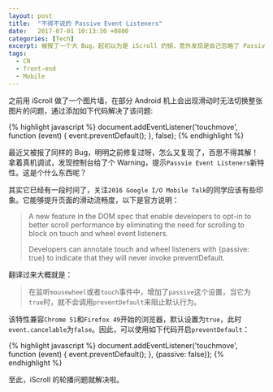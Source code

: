```yaml
---
layout: post
title:  "不得不说的 Passive Event Listeners"
date:   2017-07-01 10:13:30 +0800
categories: [Tech]
excerpt: 被报了一个大 Bug，起初以为是 iScroll 的锅，意外发现是自己忽略了 Passive Event Listeners 这个东东...
tags:
  - CN
  - front-end
  - Mobile
---
```


之前用 iScroll 做了一个图片墙，在部分 Android 机上会出现滑动时无法切换整张图片的问题，通过添加如下代码解决了该问题:

{% highlight javascript %}
document.addEventListener('touchmove', function (event) {
    event.preventDefault();
}, false);
{% endhighlight %}

最近又被报了同样的 Bug，明明之前修复过呀，怎么又复现了，百思不得其解！拿着真机调试，发现控制台给了个 Warning，提示`Passvie Event Listeners`新特性。这是个什么东西呢？

其实它已经有一段时间了，关注`2016 Google I/O Mobile Talk`的同学应该有些印象。它能够提升页面的滑动流畅度，以下是官方说明：

> A new feature in the DOM spec that enable developers to opt-in to better scroll performance by eliminating the need for scrolling to block on touch and wheel event listeners.
> 
> Developers can annotate touch and wheel listeners with {passive: true} to indicate that they will never invoke preventDefault.

翻译过来大概就是：

> 在监听`mousewheel`或者`touch`事件中，增加了`passive`这个设置，当它为`true`时，就不会调用`preventDefault`来阻止默认行为。

该特性兼容`Chrome 51`和`Firefox 49`开始的浏览器，默认设置为`true`，此时`event.cancelable`为`false`。因此，可以使用如下代码开启`preventDefault`：

{% highlight javascript %}
document.addEventListener('touchmove', function (event) {
    event.preventDefault();
}, {passive: false});
{% endhighlight %}

至此，iScroll 的轮播问题就解决啦。